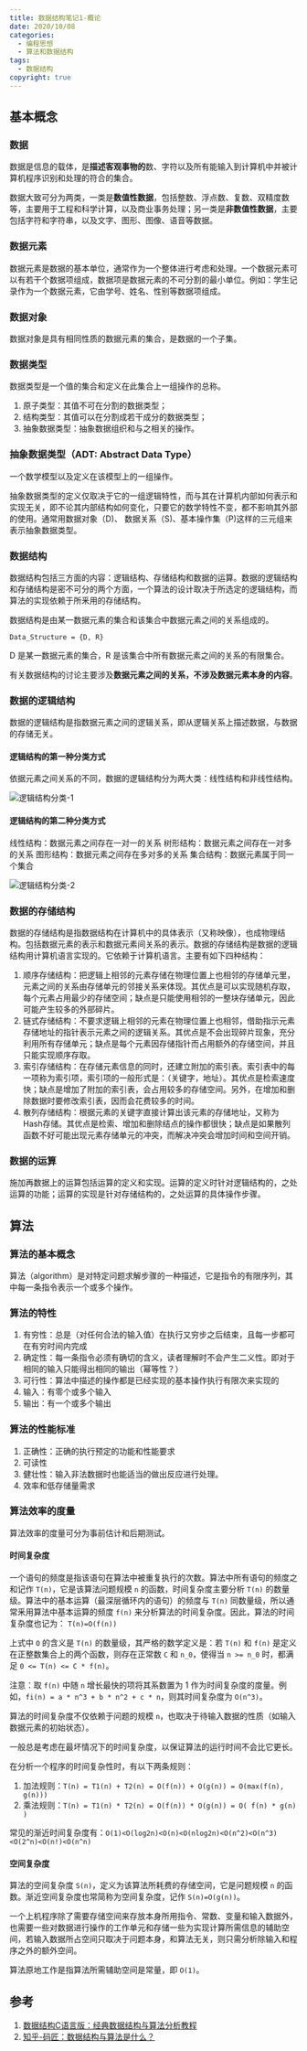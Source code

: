 ```yaml
---
title: 数据结构笔记1-概论
date: 2020/10/08
categories:
  - 编程思想
  - 算法和数据结构
tags:
  - 数据结构
copyright: true
---
```


##  基本概念

### 数据

数据是信息的载体，是**描述客观事物的**数、字符以及所有能输入到计算机中并被计算机程序识别和处理的符合的集合。

数据大致可分为两类，一类是**数值性数据**，包括整数、浮点数、复数、双精度数等，主要用于工程和科学计算，以及商业事务处理；另一类是**非数值性数据**，主要包括字符和字符串，以及文字、图形、图像、语音等数据。

### 数据元素

数据元素是数据的基本单位，通常作为一个整体进行考虑和处理。一个数据元素可以有若干个数据项组成，数据项是数据元素的不可分割的最小单位。例如：学生记录作为一个数据元素，它由学号、姓名、性别等数据项组成。

### 数据对象

数据对象是具有相同性质的数据元素的集合，是数据的一个子集。

### 数据类型

数据类型是一个值的集合和定义在此集合上一组操作的总称。

1. 原子类型：其值不可在分割的数据类型；
2. 结构类型：其值可以在分割成若干成分的数据类型；
3. 抽象数据类型：抽象数据组织和与之相关的操作。

### 抽象数据类型（ADT: Abstract Data Type）

一个数学模型以及定义在该模型上的一组操作。

抽象数据类型的定义仅取决于它的一组逻辑特性，而与其在计算机内部如何表示和实现无关，即不论其内部结构如何变化，只要它的数学特性不变，都不影响其外部的使用。通常用数据对象（D)、 数据关系（S)、基本操作集（P)这样的三元组来表示抽象数据类型。

### 数据结构

数据结构包括三方面的内容：逻辑结构、存储结构和数据的运算。数据的逻辑结构和存储结构是密不可分的两个方面，一个算法的设计取决于所选定的逻辑结构，而算法的实现依赖于所釆用的存储结构。

数据结构是由某一数据元素的集合和该集合中数据元素之间的关系组成的。

`Data_Structure = {D, R}`

D 是某一数据元素的集合，R 是该集合中所有数据元素之间的关系的有限集合。

有关数据结构的讨论主要涉及**数据元素之间的关系，不涉及数据元素本身的内容**。

### 数据的逻辑结构

数据的逻辑结构是指数据元素之间的逻辑关系，即从逻辑关系上描述数据，与数据的存储无关。

#### 逻辑结构的第一种分类方式

依据元素之间关系的不同，数据的逻辑结构分为两大类：线性结构和非线性结构。

![逻辑结构分类-1][1]

#### 逻辑结构的第二种分类方式

线性结构：数据元素之间存在一对一的关系
树形结构：数据元素之间存在一对多的关系
图形结构：数据元素之间存在多对多的关系
集合结构：数据元素属于同一个集合

![逻辑结构分类-2][4]

### 数据的存储结构

数据的存储结构是指数据结构在计算机中的具体表示（又称映像），也成物理结构。包括数据元素的表示和数据元素间关系的表示。数据的存储结构是数据的逻辑结构用计算机语言实现的。它依赖于计算机语言。主要有如下四种结构：
1. 顺序存储结构：把逻辑上相邻的元素存储在物理位置上也相邻的存储单元里，元素之间的关系由存储单元的邻接关系来体现。其优点是可以实现随机存取，每个元素占用最少的存储空间；缺点是只能使用相邻的一整块存储单元，因此可能产生较多的外部碎片。
2. 链式存储结构：不要求逻辑上相邻的元素在物理位置上也相邻，借助指示元素存储地址的指针表示元素之间的逻辑关系。其优点是不会出现碎片现象，充分利用所有存储单元；缺点是每个元素因存储指针而占用额外的存储空间，并且只能实现顺序存取。
3. 索引存储结构：在存储元素信息的同时，还建立附加的索引表。索引表中的每一项称为索引项，索引项的一般形式是：（关键字，地址）。其优点是检索速度快；缺点是增加了附加的索引表，会占用较多的存储空间。另外，在增加和删除数据时要修改索引表，因而会花费较多的时间。
4. 散列存储结构：根据元素的关键字直接计算出该元素的存储地址，又称为Hash存储。其优点是检索、增加和删除结点的操作都很快；缺点是如果散列函数不好可能出现元素存储单元的冲突，而解决冲突会增加时间和空间开销。

### 数据的运算

施加再数据上的运算包括运算的定义和实现。运算的定义时针对逻辑结构的，之处运算的功能；运算的实现是针对存储结构的，之处运算的具体操作步骤。

## 算法

### 算法的基本概念

算法（algorithm）是对特定问题求解步骤的一种描述，它是指令的有限序列，其中每一条指令表示一个或多个操作。

### 算法的特性

1. 有穷性：总是（对任何合法的输入值）在执行又穷步之后结束，且每一步都可在有穷时间内完成
2. 确定性：每一条指令必须有确切的含义，读者理解时不会产生二义性。即对于相同的输入只能得出相同的输出（幂等性？）
3. 可行性：算法中描述的操作都是已经实现的基本操作执行有限次来实现的
4. 输入：有零个或多个输入
5. 输出：有一个或多个输出

### 算法的性能标准

1. 正确性：正确的执行预定的功能和性能要求
2. 可读性
3. 健壮性：输入非法数据时也能适当的做出反应进行处理。
4. 效率和低存储量需求

### 算法效率的度量

算法效率的度量可分为事前估计和后期测试。

#### 时间复杂度

一个语句的频度是指该语句在算法中被重复执行的次数。算法中所有语句的频度之和记作 `T(n)`，它是该算法问题规模 `n` 的函数，时间复杂度主要分析 `T(n)` 的数量级。算法中的基本运算（最深层循环内的语句）的频度与 `T(n)` 同数量级，所以通常釆用算法中基本运算的频度  `f(n)` 来分析算法的时间复杂度。因此，算法的时间复杂度也记为：
`T(n)=O(f(n))`

上式中 `O` 的含义是 `T(n)` 的数量级，其严格的数学定义是：若 `T(n)` 和 `f(n)` 是定义在正整数集合上的两个函数，则存在正常数 `C` 和 `n_0`，使得当 `n >= n_0` 时，都满足 `0 <= T(n) <= C * f(n)`。

注意：取 `f(n)` 中随 `n` 增长最快的项将其系数置为 1 作为时间复杂度的度量。例如，`fi(n) = a * n^3 + b * n^2 + c * n`，则其时间复杂度为 `O(n^3)`。

算法的时间复杂度不仅依赖于问题的规模 `n`，也取决于待输入数据的性质（如输入数据元素的初始状态）。

一般总是考虑在最坏情况下的时间复杂度，以保证算法的运行时间不会比它更长。

在分析一个程序的时间复杂性时，有以下两条规则：

1. 加法规则：`T(n) = T1(n) + T2(n) = O(f(n)) + O(g(n)) = O(max(f(n), g(n)))`
2. 乘法规则：`T(n) = T1(n) * T2(n) = O(f(n)) * O(g(n)) = O( f(n) * g(n) )`

常见的渐近时间复杂度有：`O(1)<O(log2n)<O(n)<O(nlog2n)<O(n^2)<O(n^3)<O(2^n)<O(n!)<O(n^n)`

#### 空间复杂度

算法的空间复杂度 `S(n)`，定义为该算法所耗费的存储空间，它是问题规模 `n` 的函数。渐近空间复杂度也常简称为空间复杂度，记作 `S(n)=O(g(n))`。

一个上机程序除了需要存储空间来存放本身所用指令、常数、变量和输入数据外，也需要一些对数据进行操作的工作单元和存储一些为实现计算所需信息的辅助空间，若输入数据所占空间只取决于问题本身，和算法无关，则只需分析除输入和程序之外的额外空间。

算法原地工作是指算法所需辅助空间是常量，即 `O(1)`。

## 参考
1. [数据结构C语言版：经典数据结构与算法分析教程][3]
2. [知乎-码匠：数据结构与算法是什么？][5]

[1]: https://img.blanc.site//wiki/img/20201019000530.png
[2]: https://img.blanc.site//wiki/img/20201019003344.JPG
[3]: http://c.biancheng.net/cpp/shujujiegou/
[4]: https://img.blanc.site//wiki/img/20201106203719.jpg
[5]: https://zhuanlan.zhihu.com/p/146430058